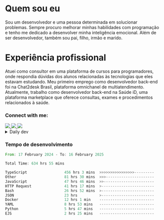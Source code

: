# Quem sou eu
Sou um desenvolvedor e uma pessoa determinada em solucionar problemas. Sempre procuro melhorar minhas habilidades com programação e tenho me dedicado a desenvolver minha inteligência emocional. Além de ser desenvolvedor, também sou pai, filho, irmão e marido.

# Experiência profissional
Atuei como consultor em uma plataforma de cursos para programadores, onde respondia dúvidas dos alunos relacionadas às tecnologias que eles estavam estudando.
Meu primeiro emprego como desenvolvedor back-end foi na Chat2desk Brasil, plataforma omnichanel de multiatendimento.
Atualmente, trabalho como desenvolvedor back-end na Saúde iD, uma plataforma marketplace que oferece consultas, exames e procedimentos relacionados à saúde.

### Connect with me:
<a href="https://www.linkedin.com/in/theusmoreira" target="_blank" >
<img src="https://img.shields.io/badge/linkedin-%230077B5.svg?&style=for-the-badge&logo=linkedin&logoColor=white ">
</a>
<a href="https://www.instagram.com/matheus.s.moreira/" target="_blank">
<img src="https://img.shields.io/badge/instagram-%23E4405F.svg?&style=for-the-badge&logo=instagram&logoColor=white">
</a>
<a href="mailto:matheussm301@gmail.com"  target="_blank">
<img src="https://img.shields.io/badge/gmail-%23E4405F.svg?&style=for-the-badge&logo=gmail&logoColor=white">
</a>


<details>
  <summary>Daily dev </summary>
<p>
  <a href="https://app.daily.dev/matheussantos"><img src="https://github.com/matheus-santos-moreira/matheus-santos-moreira/blob/master/devcard.svg" width="200" alt="Matheus Santos's Dev Card"/></a>
 </p>
</details>

<h3>Tempo de desenvolvimento</h3>

<!--START_SECTION:waka-->

```rust
From: 17 February 2024 - To: 16 February 2025

Total Time: 634 hrs 55 mins

TypeScript                 456 hrs 3 mins  >>>>>>>>>>>>>>>>---------   63.66 %
Other                      81 hrs 30 mins  >>>----------------------   11.38 %
JavaScript                 47 hrs 46 mins  >>-----------------------   06.67 %
HTTP Request               41 hrs 17 mins  >------------------------   05.76 %
Bash                       26 hrs 52 mins  >------------------------   03.75 %
JSON                       23 hrs          >------------------------   03.21 %
Docker                     12 hrs 1 min    -------------------------   01.68 %
YAML                       8 hrs 53 mins   -------------------------   01.24 %
Python                     5 hrs 47 mins   -------------------------   00.81 %
EJS                        2 hrs 25 mins   -------------------------   00.34 %
```

<!--END_SECTION:waka-->
